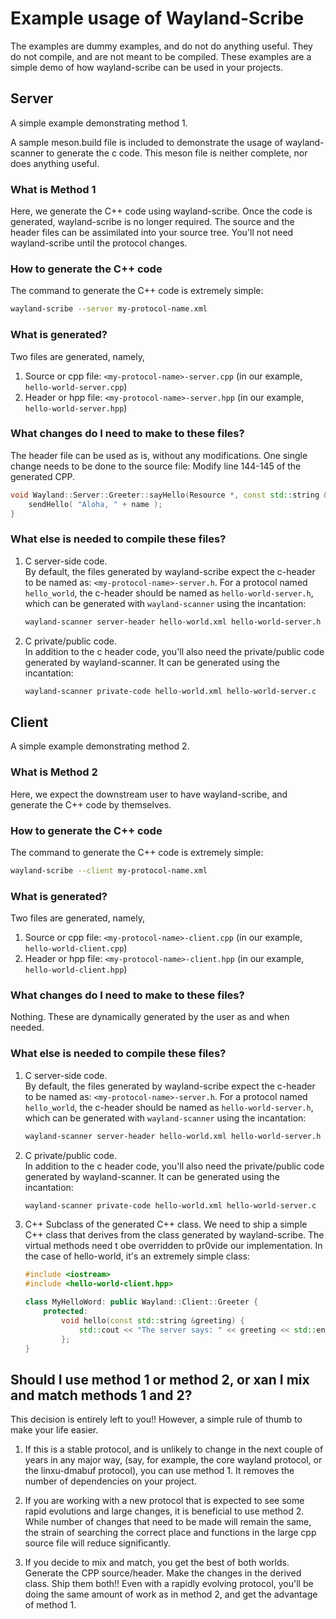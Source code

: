 # Example usage of Wayland-Scribe
The examples are dummy examples, and do not do anything useful. They do not compile, and are not meant to be compiled. These examples are a simple
demo of how wayland-scribe can be used in your projects.


## Server
A simple example demonstrating method 1.

A sample meson.build file is included to demonstrate the usage of wayland-scanner to generate the c code. This meson file is neither complete,
nor does anything useful.


### What is Method 1
Here, we generate the C++ code using wayland-scribe. Once the code is generated, wayland-scribe is no longer required. The source and the header
files can be assimilated into your source tree. You'll not need wayland-scribe until the protocol changes.


### How to generate the C++ code
The command to generate the C++ code is extremely simple:
```sh
wayland-scribe --server my-protocol-name.xml
```


### What is generated?
Two files are generated, namely,
1. Source or cpp file: `<my-protocol-name>-server.cpp` (in our example, `hello-world-server.cpp`)
2. Header or hpp file: `<my-protocol-name>-server.hpp` (in our example, `hello-world-server.hpp`)


### What changes do I need to make to these files?
The header file can be used as is, without any modifications. One single change needs to be done to the source file: Modify line 144-145 of the generated CPP.
```C++
void Wayland::Server::Greeter::sayHello(Resource *, const std::string &name) {
    sendHello( "Aloha, " + name );
}
```


### What else is needed to compile these files?
1. C server-side code. <br>
   By default, the files generated by wayland-scribe expect the c-header to be named as: `<my-protocol-name>-server.h`. For a protocol named `hello_world`, the c-header should be named as `hello-world-server.h`, which can be generated with `wayland-scanner` using the incantation:
    ```sh
    wayland-scanner server-header hello-world.xml hello-world-server.h
    ```
2. C private/public code. <br>
   In addition to the c header code, you'll also need the private/public code generated by wayland-scanner. It can be generated using the incantation:
    ```sh
    wayland-scanner private-code hello-world.xml hello-world-server.c
    ```


## Client
A simple example demonstrating method 2.


### What is Method 2
Here, we expect the downstream user to have wayland-scribe, and generate the C++ code by themselves.


### How to generate the C++ code
The command to generate the C++ code is extremely simple:
```sh
wayland-scribe --client my-protocol-name.xml
```


### What is generated?
Two files are generated, namely,
1. Source or cpp file: `<my-protocol-name>-client.cpp` (in our example, `hello-world-client.cpp`)
2. Header or hpp file: `<my-protocol-name>-client.hpp` (in our example, `hello-world-client.hpp`)


### What changes do I need to make to these files?
Nothing. These are dynamically generated by the user as and when needed.


### What else is needed to compile these files?
1. C server-side code. <br>
   By default, the files generated by wayland-scribe expect the c-header to be named as: `<my-protocol-name>-server.h`. For a protocol named `hello_world`, the c-header should be named as `hello-world-server.h`, which can be generated with `wayland-scanner` using the incantation:
    ```sh
    wayland-scanner server-header hello-world.xml hello-world-server.h
    ```
2. C private/public code. <br>
   In addition to the c header code, you'll also need the private/public code generated by wayland-scanner. It can be generated using the incantation:
    ```sh
    wayland-scanner private-code hello-world.xml hello-world-server.c
    ```

3. C++ Subclass of the generated C++ class.
   We need to ship a simple C++ class that derives from the class generated by wayland-scribe.
   The virtual methods need t obe overridden to pr0vide our implementation. In the case of hello-world, it's an extremely simple class:
   ```c++
   #include <iostream>
   #include <hello-world-client.hpp>

   class MyHelloWord: public Wayland::Client::Greeter {
       protected:
           void hello(const std::string &greeting) {
               std::cout << "The server says: " << greeting << std::endl;
           };
   }
   ```

## Should I use method 1 or method 2, or xan I mix and match methods 1 and 2?
This decision is entirely left to you!! However, a simple rule of thumb to make your life easier.
1. If this is a stable protocol, and is unlikely to change in the next couple of years in any major way, (say, for example, the core wayland protocol, or the linxu-dmabuf protocol), you can use method 1. It removes the number of dependencies on your project.

2. If you are working with a new protocol that is expected to see some rapid evolutions and large changes, it is beneficial to use method 2. While number of changes that need to be made will remain the same, the strain of searching the correct place and functions in the large cpp source file will reduce significantly.

3. If you decide to mix and match, you get the best of both worlds. Generate the CPP source/header. Make the changes in the derived class. Ship them both!! Even with a rapidly evolving protocol, you'll be doing the same amount of work as in method 2, and get the advantage of method 1.
